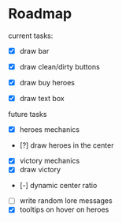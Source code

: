 

# Roadmap

current tasks:
- [x] draw bar
- [x] draw clean/dirty buttons
- [x] draw buy heroes
- [x] draw text box


future tasks
- [x] heroes mechanics
- [?] draw heroes in the center
- [x] victory mechanics
- [x] draw victory
- [-] dynamic center ratio
- [ ] write random lore messages
- [x] tooltips on hover on heroes
